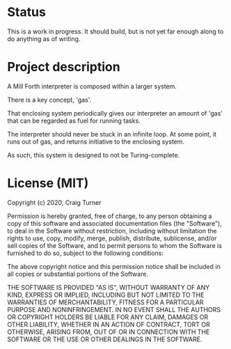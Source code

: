# Status

This is a work in progress. It should build, but is not yet far enough along
to do anything as of writing.


# Project description

A Mill Forth interpreter is composed within a larger system.

There is a key concept, 'gas'.

That enclosing system periodically gives our interpreter an amount of 'gas'
that can be regarded as fuel for running tasks.

The interpreter should never be stuck in an infinite loop. At some point, it
runs out of gas, and returns initiative to the enclosing system.

As such, this system is designed to not be Turing-complete.


# License (MIT)

Copyright (c) 2020, Craig Turner

Permission is hereby granted, free of charge, to any person obtaining a copy
of this software and associated documentation files (the "Software"), to deal
in the Software without restriction, including without limitation the rights
to use, copy, modify, merge, publish, distribute, sublicense, and/or sell
copies of the Software, and to permit persons to whom the Software is
furnished to do so, subject to the following conditions:

The above copyright notice and this permission notice shall be included in all
copies or substantial portions of the Software.

THE SOFTWARE IS PROVIDED "AS IS", WITHOUT WARRANTY OF ANY KIND, EXPRESS OR
IMPLIED, INCLUDING BUT NOT LIMITED TO THE WARRANTIES OF MERCHANTABILITY,
FITNESS FOR A PARTICULAR PURPOSE AND NONINFRINGEMENT. IN NO EVENT SHALL THE
AUTHORS OR COPYRIGHT HOLDERS BE LIABLE FOR ANY CLAIM, DAMAGES OR OTHER
LIABILITY, WHETHER IN AN ACTION OF CONTRACT, TORT OR OTHERWISE, ARISING FROM,
OUT OF OR IN CONNECTION WITH THE SOFTWARE OR THE USE OR OTHER DEALINGS IN THE
SOFTWARE.

